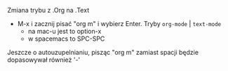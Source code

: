 Zmiana trybu z .Org na .Text

- M-x i zacznij pisać "org m" i wybierz Enter. Tryby `org-mode` | `text-mode` 
  + na mac-u jest to option-x
  + w spacemacs to SPC-SPC

Jeszcze o autouzupelnianiu, pisząc "org m" zamiast spacji będzie dopasowywał również '-'
